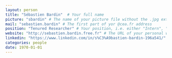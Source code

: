 ```yaml
---
layout: person
title: "Sébastien Bardin"  # Your full name
picture: "sbardin" # The name of your picture file without the .jpg extension
mail: "sebastien.bardin" # The first part of yor @cea.fr address
position: "Tenured Researcher" # Your position, i.e. either "Intern", "PhD Student", "Postdoc" or "Tenured Researcher"
website: "http://sebastien.bardin.free.fr" # The URL of your personal website if you have one, otherwise remove the line
linkedin: "https://www.linkedin.com/in/s%C3%A9bastien-bardin-196a541/" # The URL of your Linkedin page if you have one, otherwise remove the line
categories: people
date: 1970-01-01
---
```


